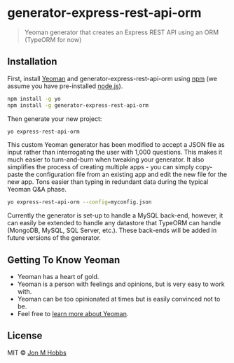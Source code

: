 # generator-express-rest-api-orm

> Yeoman generator that creates an Express REST API using an ORM (TypeORM for now)

## Installation

First, install [Yeoman](http://yeoman.io) and generator-express-rest-api-orm using [npm](https://www.npmjs.com/) (we assume you have pre-installed [node.js](https://nodejs.org/)).

```bash
npm install -g yo
npm install -g generator-express-rest-api-orm
```

Then generate your new project:

```bash
yo express-rest-api-orm
```

This custom Yeoman generator has been modified to accept a JSON file as input rather than interrogating the user with 1,000 questions.  This makes it much easier to turn-and-burn when tweaking your generator.  It also simplifies the process of creating multiple apps - you can simply copy-paste the configuration file from an existing app and edit the new file for the new app.  Tons easier than typing in redundant data during the typical Yeoman Q&A phase.

```bash
yo express-rest-api-orm --config=myconfig.json
```

Currently the generator is set-up to handle a MySQL back-end, however, it can easily be extended to handle any datastore that TypeORM can handle (MongoDB, MySQL, SQL Server, etc.).  These back-ends will be added in future versions of the generator.

## Getting To Know Yeoman

 * Yeoman has a heart of gold.
 * Yeoman is a person with feelings and opinions, but is very easy to work with.
 * Yeoman can be too opinionated at times but is easily convinced not to be.
 * Feel free to [learn more about Yeoman](http://yeoman.io/).

## License

MIT © [Jon M Hobbs](www.jonmhobbs.com)


[npm-image]: https://badge.fury.io/js/generator-express-rest-api-orm.svg
[npm-url]: https://npmjs.org/package/generator-express-rest-api-orm
[travis-image]: https://travis-ci.org/a951racer/generator-express-rest-api-orm.svg?branch=master
[travis-url]: https://travis-ci.org/a951racer/generator-express-rest-api-orm
[daviddm-image]: https://david-dm.org/a951racer/generator-express-rest-api-orm.svg?theme=shields.io
[daviddm-url]: https://david-dm.org/a951racer/generator-express-rest-api-orm

